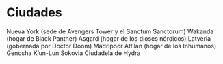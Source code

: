 # Ciudades

Nueva York (sede de Avengers Tower y el Sanctum Sanctorum)
Wakanda (hogar de Black Panther)
Asgard (hogar de los dioses nórdicos)
Latveria (gobernada por Doctor Doom)
Madripoor
Attilan (hogar de los Inhumanos)
Genosha
K’un-Lun
Sokovia
Ciudadela de Hydra
